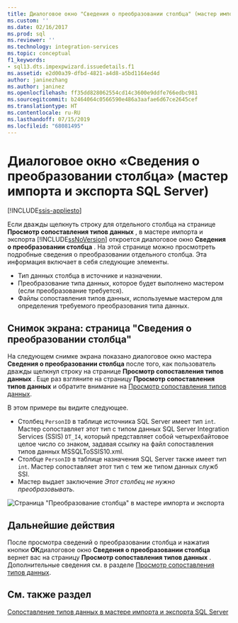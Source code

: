 ```yaml
---
title: Диалоговое окно "Сведения о преобразовании столбца" (мастер импорта и экспорта SQL Server) | Документы Майкрософт
ms.custom: ''
ms.date: 02/16/2017
ms.prod: sql
ms.reviewer: ''
ms.technology: integration-services
ms.topic: conceptual
f1_keywords:
- sql13.dts.impexpwizard.issuedetails.f1
ms.assetid: e2d00a39-dfbd-4821-a4d8-a5bd1164ed4d
author: janinezhang
ms.author: janinez
ms.openlocfilehash: ff35dd828062554cd14c3600e9ddfe766edbc981
ms.sourcegitcommit: b2464064c0566590e486a3aafae6d67ce2645cef
ms.translationtype: HT
ms.contentlocale: ru-RU
ms.lasthandoff: 07/15/2019
ms.locfileid: "68081495"
---
```

# <a name="column-conversion-details-dialog-box-sql-server-import-and-export-wizard"></a>Диалоговое окно «Сведения о преобразовании столбца» (мастер импорта и экспорта SQL Server)

[!INCLUDE[ssis-appliesto](../../includes/ssis-appliesto-ssvrpluslinux-asdb-asdw-xxx.md)]


  Если дважды щелкнуть строку для отдельного столбца на странице **Просмотр сопоставления типов данных** , в мастере импорта и экспорта [!INCLUDE[ssNoVersion](../../includes/ssnoversion-md.md)] откроется диалоговое окно **Сведения о преобразовании столбца** . На этой странице можно просмотреть подробные сведения о преобразовании отдельного столбца. Эта информация включает в себя следующие элементы.
-   Тип данных столбца в источнике и назначении.
-   Преобразование типа данных, которое будет выполнено мастером (если преобразование требуется).
-   Файлы сопоставления типов данных, используемые мастером для определения требуемого преобразования типа данных. 

## <a name="screen-shot-of-the-column-conversion-details-page"></a>Снимок экрана: страница "Сведения о преобразовании столбца" 
 На следующем снимке экрана показано диалоговое окно мастера **Сведения о преобразовании столбца** после того, как пользователь дважды щелкнул строку на странице **Просмотр сопоставления типов данных** . Еще раз взгляните на страницу **Просмотр сопоставления типов данных** и обратите внимание на [Просмотр сопоставления типов данных](../../integration-services/import-export-data/review-data-type-mapping-sql-server-import-and-export-wizard.md).
 
В этом примере вы видите следующее.
-   Столбец `PersonID` в таблице источника SQL Server имеет тип `int`. Мастер сопоставляет этот тип с типом данных SQL Server Integration Services (SSIS) `DT_I4`, который представляет собой четырехбайтовое целое число со знаком, задавая ссылку на файл сопоставления типов данных MSSQLToSSIS10.xml.
-   Столбце `PersonID` в таблице назначения SQL Server также имеет тип `int`. Мастер сопоставляет этот тип с тем же типом данных служб SSI.
-   Мастер выдает заключение *Этот столбец не нужно преобразовывать*.
 
  
 ![Страница "Преобразование столбца" в мастере импорта и экспорта](../../integration-services/import-export-data/media/column-conversion.png "Страница \"Преобразование столбца\" в мастере импорта и экспорта") 
  
## <a name="whats-next"></a>Дальнейшие действия  
 После просмотра сведений о преобразовании столбца и нажатия кнопки **ОК**диалоговое окно **Сведения о преобразовании столбца** вернет вас на страницу **Просмотр сопоставления типов данных** . Дополнительные сведения см. в разделе [Просмотр сопоставления типов данных](../../integration-services/import-export-data/review-data-type-mapping-sql-server-import-and-export-wizard.md).  

## <a name="see-also"></a>См. также раздел
[Сопоставление типов данных в мастере импорта и экспорта SQL Server](../../integration-services/import-export-data/data-type-mapping-in-the-sql-server-import-and-export-wizard.md)
